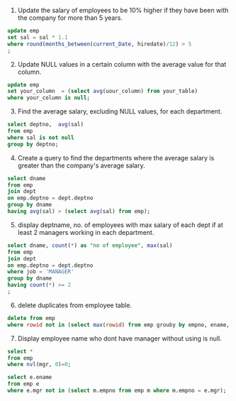 1. Update the salary of employees to be 10% higher if they have been with the company for more than 5 years.
```sql
update emp
set sal = sal * 1.1
where round(months_between(current_Date, hiredate)/12) > 5
;
```
2. Update NULL values in a certain column with the average value for that column.
```sql
update emp
set your_column  = (select avg(uour_column) from your_table)
where your_column is null;
```

3. Find the average salary, excluding NULL values, for each department.
```sql
select deptno,  avg(sal)
from emp
where sal is not null
group by deptno;
```
4. Create a query to find the departments where the average salary is greater than the company's average salary.
```sql
select dname
from emp
join dept
on emp.deptno = dept.deptno
group by dname
having avg(sal) > (select avg(sal) from emp);
```

5. display deptname, no. of employees with max salary of each dept if at least  2 managers working in each department.
```sql
select dname, count(*) as "no of employee", max(sal)
from emp
join dept
on emp.deptno = dept.deptno
where job = 'MANAGER'
group by dname
having count(*) >= 2
;
```

6. delete duplicates from employee table.
```sql
delete from emp
where rowid not in (select max(rowid) from emp grouby by empno, ename, sal, deptno);
```


7. Display employee name who dont have manager without using is null.
```sql
select *
from emp
where nvl(mgr, 0)=0;
```

```sql
select e.ename
from emp e
where e.mgr not in (select m.empno from emp m where m.empno = e.mgr);